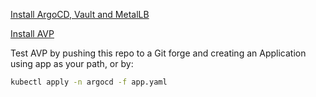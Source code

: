 [Install ArgoCD, Vault and MetalLB](./argocd/README.md)

[Install AVP](./avp/README.md)

Test AVP by pushing this repo to a Git forge and creating an Application using app as your path, or by:

```bash
kubectl apply -n argocd -f app.yaml
```



